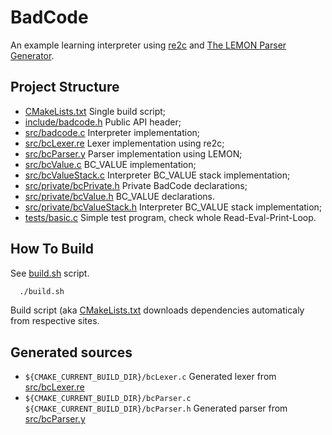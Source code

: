 # BadCode

An example learning interpreter using [re2c](https://github.com/skvadrik/re2c)
and [The LEMON Parser Generator](https://www.hwaci.com/sw/lemon/).

## Project Structure

 * [CMakeLists.txt](https://github.com/masscry/badcode/blob/master/CMakeLists.txt)
    Single build script;
 * [include/badcode.h](https://github.com/masscry/badcode/blob/master/include/badcode.h)
    Public API header;
 * [src/badcode.c](https://github.com/masscry/badcode/blob/master/src/badcode.c)
    Interpreter implementation;
 * [src/bcLexer.re](https://github.com/masscry/badcode/blob/master/src/bcLexer.re)
    Lexer implementation using re2c;
 * [src/bcParser.y](https://github.com/masscry/badcode/blob/master/src/bcParser.y)
    Parser implementation using LEMON;
 * [src/bcValue.c](https://github.com/masscry/badcode/blob/master/src/bcValue.c)
    BC_VALUE implementation;
 * [src/bcValueStack.c](https://github.com/masscry/badcode/blob/master/src/bcValueStack.c)
    Interpreter BC_VALUE stack implementation;
 * [src/private/bcPrivate.h](https://github.com/masscry/badcode/blob/master/src/private/bcPrivate.h)
    Private BadCode declarations;
 * [src/private/bcValue.h](https://github.com/masscry/badcode/blob/master/src/private/bcValue.h)
    BC_VALUE declarations.
 * [src/private/bcValueStack.h](https://github.com/masscry/badcode/blob/master/src/private/bcValueStack.h)
    Interpreter BC_VALUE stack implementation;
 * [tests/basic.c](https://github.com/masscry/badcode/blob/master/tests/basic.c)
    Simple test program, check whole Read-Eval-Print-Loop.

## How To Build

See [build.sh](https://github.com/masscry/badcode/blob/master/build.sh) script.

```bash
  ./build.sh
```

Build script (aka [CMakeLists.txt](https://github.com/masscry/badcode/blob/master/CMakeLists.txt)
downloads dependencies automaticaly from respective sites.

## Generated sources

 * `${CMAKE_CURRENT_BUILD_DIR}/bcLexer.c`
    Generated lexer from [src/bcLexer.re](https://github.com/masscry/badcode/blob/master/src/bcLexer.re)
 * `${CMAKE_CURRENT_BUILD_DIR}/bcParser.c` `${CMAKE_CURRENT_BUILD_DIR}/bcParser.h`
    Generated parser from [src/bcParser.y](https://github.com/masscry/badcode/blob/master/src/bcParser.y)

